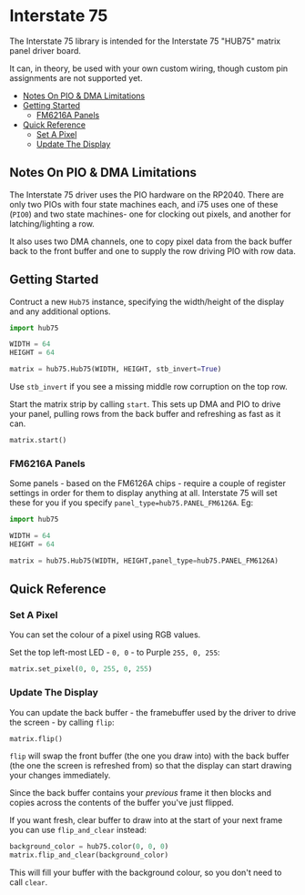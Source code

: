 # Interstate 75 <!-- omit in toc -->

The Interstate 75 library is intended for the Interstate 75 "HUB75" matrix panel driver board.

It can, in theory, be used with your own custom wiring, though custom pin assignments are not supported yet.

- [Notes On PIO & DMA Limitations](#notes-on-pio--dma-limitations)
- [Getting Started](#getting-started)
  - [FM6216A Panels](#fm6216a-panels)
- [Quick Reference](#quick-reference)
  - [Set A Pixel](#set-a-pixel)
  - [Update The Display](#update-the-display)

## Notes On PIO & DMA Limitations

The Interstate 75 driver uses the PIO hardware on the RP2040. There are only two PIOs with four state machines each, and i75 uses one of these (`PIO0`) and two state machines- one for clocking out pixels, and another for latching/lighting a row.

It also uses two DMA channels, one to copy pixel data from the back buffer back to the front buffer and one to supply the row driving PIO with row data.

## Getting Started

Contruct a new `Hub75` instance, specifying the width/height of the display and any additional options.

```python
import hub75

WIDTH = 64
HEIGHT = 64

matrix = hub75.Hub75(WIDTH, HEIGHT, stb_invert=True)
```

Use `stb_invert` if you see a missing middle row corruption on the top row.

Start the matrix strip by calling `start`. This sets up DMA and PIO to drive your panel, pulling rows from the back buffer and refreshing as fast as it can.

```python
matrix.start()
```

### FM6216A Panels

Some panels - based on the FM6126A chips - require a couple of register settings in order for them to display anything at all. Interstate 75 will set these for you if you specify `panel_type=hub75.PANEL_FM6126A`. Eg:

```python
import hub75

WIDTH = 64
HEIGHT = 64

matrix = hub75.Hub75(WIDTH, HEIGHT,panel_type=hub75.PANEL_FM6126A)
```

## Quick Reference

### Set A Pixel

You can set the colour of a pixel using RGB values.

Set the top left-most LED - `0, 0` - to Purple `255, 0, 255`:

```python
matrix.set_pixel(0, 0, 255, 0, 255)
```

### Update The Display

You can update the back buffer - the framebuffer used by the driver to drive the screen - by calling `flip`:

```python
matrix.flip()
```

`flip` will swap the front buffer (the one you draw into) with the back buffer (the one the screen is refreshed from) so that the display can start drawing your changes immediately.

Since the back buffer contains your *previous* frame it then blocks and copies across the contents of the buffer you've just flipped.

If you want fresh, clear buffer to draw into at the start of your next frame you can use `flip_and_clear` instead:

```python
background_color = hub75.color(0, 0, 0)
matrix.flip_and_clear(background_color)
```

This will fill your buffer with the background colour, so you don't need to call `clear`.
